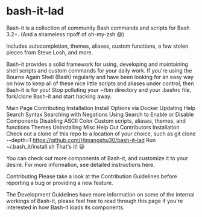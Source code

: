 # bash-it-lad
Bash-it is a collection of community Bash commands and scripts for Bash 3.2+. (And a shameless ripoff of oh-my-zsh 😃)

Includes autocompletion, themes, aliases, custom functions, a few stolen pieces from Steve Losh, and more.

Bash-it provides a solid framework for using, developing and maintaining shell scripts and custom commands for your daily work. If you're using the Bourne Again Shell (Bash) regularly and have been looking for an easy way on how to keep all of these nice little scripts and aliases under control, then Bash-it is for you!
Stop polluting your ~/bin directory and your .bashrc file, fork/clone Bash-it and start hacking away.

Main Page
Contributing
Installation
Install Options
via Docker
Updating
Help
Search
Syntax
Searching with Negations
Using Search to Enable or Disable Components
Disabling ASCII Color
Custom scripts, aliases, themes, and functions
Themes
Uninstalling
Misc
Help Out
Contributors
Installation
Check out a clone of this repo to a location of your choice, such as git clone --depth=1 https://github.com/Himangshu30/bash-it-lad
Run ~/.bash_it/install.sh
That's it! 😃

You can check out more components of Bash-it, and customize it to your desire.
For more information, see detailed instructions here.

Contributing
Please take a look at the Contribution Guidelines before reporting a bug or providing a new feature.

The Development Guidelines have more information on some of the internal workings of Bash-it, please feel free to read through this page if you're interested in how Bash-it loads its components.
